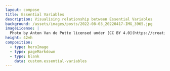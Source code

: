 ```yaml
---
layout: compose
title: Essential Variables
description: Visualising relationship between Essential Variables 
background: /assets/images/posts/2022-08-03_20220417-IMG_3965.jpg
imageLicense: |
  Photo by Anton Van de Putte licensed under [CC BY 4.0](https://creativecommons.org/licenses/by/4.0/)
height: 42vh
composition: 
  - type: heroImage
  - type: pageMarkdown
  - type: blank
    data: custom.essential-variables
---
```

